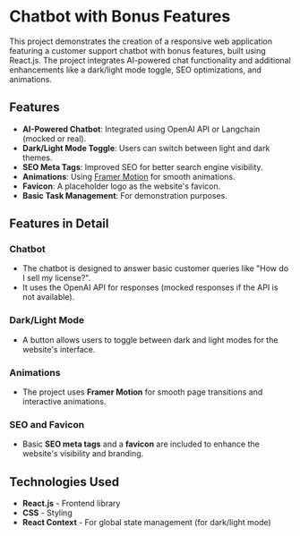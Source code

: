 
# Chatbot with Bonus Features

This project demonstrates the creation of a responsive web application featuring a customer support chatbot with bonus features, built using React.js. The project integrates AI-powered chat functionality and additional enhancements like a dark/light mode toggle, SEO optimizations, and animations.

## Features

* **AI-Powered Chatbot**: Integrated using OpenAI API or Langchain (mocked or real).
* **Dark/Light Mode Toggle**: Users can switch between light and dark themes.
* **SEO Meta Tags**: Improved SEO for better search engine visibility.
* **Animations**: Using [Framer Motion](https://www.framer.com/motion/) for smooth animations.
* **Favicon**: A placeholder logo as the website's favicon.
* **Basic Task Management**: For demonstration purposes.


## Features in Detail

### Chatbot

* The chatbot is designed to answer basic customer queries like "How do I sell my license?".
* It uses the OpenAI API for responses (mocked responses if the API is not available).

### Dark/Light Mode

* A button allows users to toggle between dark and light modes for the website's interface.

### Animations

* The project uses **Framer Motion** for smooth page transitions and interactive animations.

### SEO and Favicon

* Basic **SEO meta tags** and a **favicon** are included to enhance the website's visibility and branding.

## Technologies Used

* **React.js** - Frontend library
* **CSS** - Styling
* **React Context** - For global state management (for dark/light mode)


